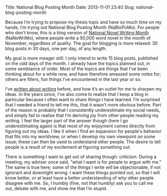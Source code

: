 Title: National Blog Posting Month
Date: 2013-11-01 23:40
Slug: national-blog-posting-month

Because I’m trying to propose my thesis topic and have so much time on
my hands, I’m trying out National Blog Posting Month (NaBloPoMo). For
people who don’t know, this is a blog version of [National Novel Writing
Month](http://en.wikipedia.org/wiki/National_Novel_Writing_Month)
(NaNoWriMo), where people write a 50,000 word novel in the month of
November, regardless of quality. The goal for blogging is more relaxed:
30 blog posts in 30 days, one per day, of any length.

My goal is more meager still: I only intend to write 15 blog posts,
published on the odd days of the month. I already have the topics
planned out, in some semblance of order. Most of the topics are things
that I’ve been thinking about for a while now, and have therefore
amassed some notes for; others are fillers, fun things I’ve encountered
in the last year or so.

I’ve [written about
writing](http://justinnhli.com/posts/2009/09/writing-about-writing.html)
before, and how it’s an outlet for me to sharpen my ideas. In the years
since, I’ve also come to realize that I keep a blog in particular
because I often want to share things I have learned. I’m surprised that
I needed a friend to tell me this, that it wasn’t more obvious before.
Part of the reason is probably that I consistently underestimate my
social needs, and simply fail to realize that I’m deriving joy from
other people reading my writing. I feel the larger part of the answer
though (here I go underestimating again) is that most of my enjoyment
comes directly from figuring out my ideas. I like it when I find an
expansion for people's behavior that fits into my worldview, or when I
develop my own viewpoint on some issue; these can then be used to
understand other people. The desire to tell people is a result of my
excitement at figuring something out.

There *is* something I want to get out of sharing though: criticism.
During a meeting, my adviser once said, “what I want is for people to
argue with me.” The same is true here; some of the things I write will
be objectionable, if not ignorant and downright wrong. I want these
things pointed out, so that I will know better, or at least have a
better understanding of why other people disagree with me. So, I humbly
(fine, not that humbly) ask you to call me out, debate with me, and show
me that I’m stupid.

